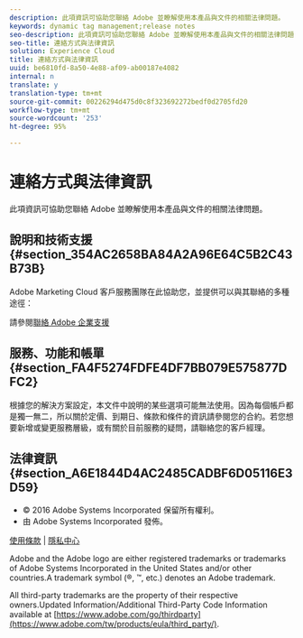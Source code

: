 ```yaml
---
description: 此項資訊可協助您聯絡 Adobe 並瞭解使用本產品與文件的相關法律問題。
keywords: dynamic tag management;release notes
seo-description: 此項資訊可協助您聯絡 Adobe 並瞭解使用本產品與文件的相關法律問題。
seo-title: 連絡方式與法律資訊
solution: Experience Cloud
title: 連絡方式與法律資訊
uuid: be6810fd-8a50-4e88-af09-ab00187e4082
internal: n
translate: y
translation-type: tm+mt
source-git-commit: 00226294d475d0c8f323692272bedf0d2705fd20
workflow-type: tm+mt
source-wordcount: '253'
ht-degree: 95%

---
```



# 連絡方式與法律資訊

此項資訊可協助您聯絡 Adobe 並瞭解使用本產品與文件的相關法律問題。


## 說明和技術支援 {#section_354AC2658BA84A2A96E64C5B2C43B73B}

Adobe Marketing Cloud 客戶服務團隊在此協助您，並提供可以與其聯絡的多種途徑：

請參閱[聯絡 Adobe 企業支援](https://helpx.adobe.com/tw/contact/enterprise-support.ec.html)

## 服務、功能和帳單 {#section_FA4F5274FDFE4DF7BB079E575877DFC2}

根據您的解決方案設定，本文件中說明的某些選項可能無法使用。因為每個帳戶都是獨一無二，所以關於定價、到期日、條款和條件的資訊請參閱您的合約。若您想要新增或變更服務層級，或有關於目前服務的疑問，請聯絡您的客戶經理。

<!--
## Feedback {#section_8154D6D712054220A90D85FA8E92933E}
Adobe Systems welcome any suggestions or feedback regarding this solution. You can add enhancement ideas and suggestions for the Analytics suite to our [Customer Idea Exchange](https://my.omniture.com/login/?r=%2Fp%2Fsuite%2Fcurrent%2Findex.html%3Fa%3DIdeasExchange.Redirect%26redirectreason%3Dnotregistered%26referer%3Dhttp%253A%252F%252Fideas.omniture.com%252Ft5%252FAdobe-Idea-Exchange-for-Omniture%252Fidb-p%252FIdeaExchange3). -->

## 法律資訊 {#section_A6E1844D4AC2485CADBF6D05116E3D59}


<ul class="simplelist"> 
 <li> © 2016 Adobe Systems Incorporated 保留所有權利。 </li> 
 <li> 由 Adobe Systems Incorporated 發佈。 </li> 
</ul>

[使用條款](https://www.adobe.com/go/marketingcloud_terms_of_use) | [隱私中心](https://www.adobe.com/privacy/policy.html)

Adobe and the Adobe logo are either registered trademarks or trademarks of Adobe Systems Incorporated in the United States and/or other countries.A trademark symbol (®, ™, etc.) denotes an Adobe trademark.

All third-party trademarks are the property of their respective owners.Updated Information/Additional Third-Party Code Information available at [https://www.adobe.com/go/thirdparty](https://www.adobe.com/tw/products/eula/third_party/).
